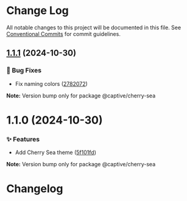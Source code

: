 # Change Log

All notable changes to this project will be documented in this file.
See [Conventional Commits](https://conventionalcommits.org) for commit guidelines.

## [1.1.1](https://github.com/Captive-Studio/es-packages/compare/@captive/cherry-sea@1.1.0...@captive/cherry-sea@1.1.1) (2024-10-30)

### 🐛 Bug Fixes

- Fix naming colors ([2782072](https://github.com/Captive-Studio/es-packages/commit/2782072))

**Note:** Version bump only for package @captive/cherry-sea

# 1.1.0 (2024-10-30)

### ✨ Features

- Add Cherry Sea theme ([5f101fd](https://github.com/Captive-Studio/es-packages/commit/5f101fd))

**Note:** Version bump only for package @captive/cherry-sea

# Changelog
